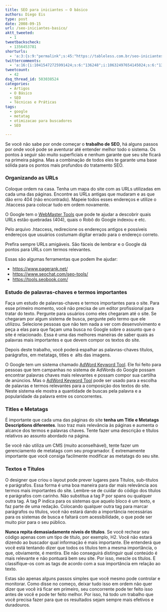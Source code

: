 ```yaml
---
title: SEO para iniciantes – O básico
authors: Diego Eis
type: post
date: 2008-09-15
url: /seo-iniciantes-basico/
aktt_tweeted:
  - 1
tweetbackscheck:
  - 1356453781
shorturls:
  - 'a:3:{s:9:"permalink";s:45:"https://tableless.com.br/seo-iniciantes-basico";s:7:"tinyurl";s:26:"https://tinyurl.com/3gyyccx";s:4:"isgd";s:19:"https://is.gd/XsAra3";}'
twittercomments:
  - 'a:16:{i:10415472725991424;s:6:"136248";i:10632497654145024;s:6:"136254";i:10717828126609408;s:7:"retweet";i:10415994338025472;s:7:"retweet";i:144743985095778304;s:7:"retweet";i:154247924954562560;s:7:"retweet";i:154243825626382337;s:7:"retweet";i:154241606063624192;s:7:"retweet";i:154240323407712256;s:7:"retweet";i:154240239739736064;s:7:"retweet";i:154239987964055552;s:7:"retweet";i:154239908393914369;s:7:"retweet";i:154239385167085568;s:7:"retweet";i:154239321988276225;s:7:"retweet";i:170114014184083457;s:7:"retweet";i:170107546961575936;s:7:"retweet";}'
tweetcount:
  - 42
dsq_thread_id: 503038524
categories:
  - Artigos
  - O Básico
  - SEO
  - Técnicas e Práticas
tags:
  - google
  - metatag
  - otimizacao para buscadores
  - SEO

---
```

Se você não sabe por onde começar o **trabalho de SEO**, há alguns passos por onde você pode se aventurar até entender melhor todo o sistema. Os pontos à seguir são muito superficiais e nenhum garante que seu site ficará na primeira página. Mas a combinação de todos eles te garante uma base sólida para os pontos mais profundos do tratamento SEO.<!--more-->

### Organizando as URLs

Coloque ordem na casa. Tenha um mapa do site com as URLs utilizadas em cada uma das páginas. Encontre as URLs antigas que mudaram e as que dão erro 404 (não encontrado). Mapeie todos esses endereços e utilize o .htaccess para colocar tudo em ordem novamente.
  
O Google tem o [WebMaster Tools][1] que pode te ajudar a descobrir quais URLs estão quebradas (404), quais o Robô do Google indexou e etc.

Pelo arquivo .htaccess, redirecione os endereços antigos e possíveis endereços que usuários costumam digitar errado para o endereço correto.
  
Prefira sempre URLs amigáveis. São fáceis de lembrar e o Google dá pontos para URLs com termos relevantes.

Essas são algumas ferramentas que podem lhe ajudar:

  * <https://www.pagerank.net/>
  * <https://www.seochat.com/seo-tools/>
  * <https://tools.seobook.com/>

### Estudo de palavras-chaves e termos importantes

Faça um estudo de palavras-chaves e termos importantes para o site. Para esse primeiro momento, você não precisa de um editor profissional para tratar do texto. Pergunte para usuários como eles chegaram até o site. Se chegaram por algum sistema de busca, pergunte pelo termo que ele utilizou. Selecione pessoas que não tem nada a ver com desenvolvimento e peça a elas para que façam uma busca no Google sobre o assunto que o site é relacionado. Essa é uma das melhores maneiras de saber quais as palavras mais importantes e que devem compor os textos do site.

Depois deste trabalho, você poderá espalhar as palavras-chaves títulos, parágrafos, em metatags, titles e  alts das imagens.
  
O Google tem um sistema chamado [AdWord Keyword Tool][2]. Ele foi feito para pessoas que tem campanhas no sistema de AdWords do Google possam encontrar palavras chaves mais relevantes e possam compor sua cartilha de anúncios. Mas o [AdWord Keyword Tool][2] pode ser usado para a escolha de palavras e termos relevantes para a composição dos textos do site. Neste sistema ele mostra a quantidade de buscas pela palavra e a popularidade da palavra entre os concorrentes.

### Titles e Metatags

É importante que cada uma das páginas do site **tenha um Title e Metatags Descriptions diferentes**. Isso traz mais relevância às páginas e aumenta o alcance dos termos e palavras chaves. Tente fazer uma descrição e títulos relativos ao assunto abordado na página.

Se você não utiliza um CMS (muito aconselhável), tente fazer um gerenciamento de metatags com seu programador. É extremamente importante que você consiga facilmente modificar as metatags do seu site.

### Textos e Títulos

O designer que criou o layout pode prever lugares para Títulos, sub-títulos e parágrafos. Essa forma é uma boa maneira para dar mais relevância aos termos mais importantes do site. Lembre-se de cuidar do código dos títulos e parágrafos com carinho. Não substitua a tag P por spans ou qualquer outra tag. A tag P indica para os sistemas que aquelo bloco é um texto, e faz parte de uma redação. Colocando qualquer outra tag para marcar parágrafos ou títulos, você não estará dando a importância necessárias para os sistemas de busca e faltará com acessibilidade, o que pode ser muito pior para o seu público.

**Nunca repita demasiadamente níveis de títulos**. Se você rechear seu código apenas com um tipo de título, por exemplo, H2. Você não estará dizendo ao buscador qual informação é mais importante. Ele entenderá que você está tentando dizer que todos os títulos tem a mesma importância, o que, obviamente, é mentira. Ele não conseguirá distinguir qual conteúdo é mais relevante e não pontuará bem seu site. Por isso, mescle os títulos. E classifique-os com as tags de acordo com a sua importância em relação ao texto.

Estas são apenas alguns passos simples que você mesmo pode controlar e monitorar. Como disse no começo, deixar tudo isso em ordem não quer dizer que você irá ficar em primeiro, seu concorrente pode ter feito isso antes de você e pode ter feito melhor. Por isso, há todo um trabalho que você precisa fazer para que os resultados sejam sempre mais efetivos e duradouros.

 [1]: https://www.google.com/webmasters/tools/
 [2]: https://adwords.google.com/select/KeywordToolExternal